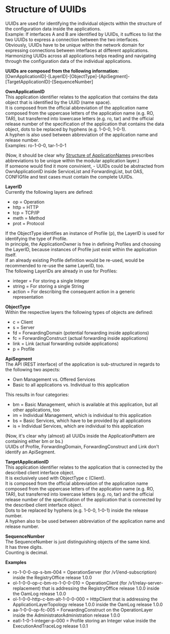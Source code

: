 # Structure of UUIDs  

UUIDs are used for identifying the individual objects within the structure of the configuration data inside the applications.  
Example: If interfaces A and B are identified by UUIDs, it suffices to list the two UUIDs to express a connection between the two interfaces.  
Obviously, UUIDs have to be unique within the network domain for expressing connections between interfaces at different applications.  
Harmonizing UUIDs across all applications helps reading and navigating through the configuration data of the individual applications.  


**UUIDs are composed from the following information:**  
[OwnApplicationID]-[LayerID]-[ObjectType]-[ApiSegment]-[TargetApplicationID]-[SequenceNumber]  


**OwnApplicationID**  
This application identifier relates to the application that contains the data object that is identified by the UUID (name space).  
It is composed from the official abbreviation of the application name composed from the uppercase letters of the application name (e.g. RO, TAR), but transferred into lowercase letters (e.g. ro, tar) and the official release number of the specification of the application that contains the data object, dots to be replaced by hyphens (e.g. 1-0-0, 1-0-1).  
A hyphen is also used between abbreviation of the application name and release number.  
Examples: ro-1-0-0, tar-1-0-1

(Now, it should be clear why [Structure of ApplicationNames](../StructureOfApplicationNames/StructureOfApplicationNames.md) prescribes abbreviations to be unique within the modular application layer.)  
If someone would find it more convinient, - UUIDs could be abstracted from OwnApplicationID inside ServiceList and ForwardingList, but OAS, CONFIGfile and test cases must contain the complete UUIDs.  

**LayerID**  
Currently the following layers are defined:  
- op = Operation  
- http = HTTP  
- tcp = TCP/IP  
- meth = Method  
- prot = Protocol  

If the ObjectType identifies an instance of Profile (p), the LayerID is used for identifying the type of Profile.  
In principle, the ApplicationOwner is free in defining Profiles and choosing the LayerID, because instances of Profile just exist within the application itself.  
If an already existing Profile definition would be re-used, would be recommended to re-use the same LayerID, too.  
The following LayerIDs are already in use for Profiles:  
- integer = For storing a single Integer  
- string = For storing a single String  
- action = For describing the consequent action in a generic representation  

**ObjectType**  
Within the respective layers the following types of objects are defined:  
- c = Client  
- s = Server  
- fd = ForwardingDomain (potential forwarding inside applications)  
- fc = ForwardingConstruct (actual forwarding inside applications)  
- link = Link (actual forwarding outside applications)  
- p = Profile  

**ApiSegment**  
The API (REST interface) of the application is sub-structured in regards to the following two aspects:  
- Own Management vs. Offered Services  
- Basic to all applications vs. Individual to this application  

This results in four categories:  
- bm = Basic Management, which is available at this application, but all other applications, too  
- im = Individual Management, which is individual to this application  
- bs = Basic Services, which have to be provided by all applications  
- is = Individual Services, which are individual to this application  

(Now, it's clear why (almost) all UUIDs inside the ApplicationPattern are containing either bm or bs.)  
UUIDs of Profile, ForwardingDomain, ForwardingConstruct and Link don't identify an ApiSegment.  

**TargetApplicationID**  
This application identifier relates to the application that is connected by the described client interface object.  
It is exclusively used with ObjectType c (Client).  
It is composed from the official abbreviation of the application name composed from the uppercase letters of the application name (e.g. RO, TAR), but transferred into lowercase letters (e.g. ro, tar) and the official release number of the specification of the application that is connected by the described client interface object.  
Dots to be replaced by hyphens (e.g. 1-0-0, 1-0-1) inside the release number.  
A hyphen also to be used between abbreviation of the application name and release number.  

**SequenceNumber**  
The SequenceNumber is just distinguishing objects of the same kind.  
It has three digits.  
Counting is decimal.  

**Examples**  
- ro-1-0-0-op-s-bm-004 = OperationServer (for /v1/end-subscription) inside the RegistryOffice release 1.0.0  
- ol-1-0-0-op-c-bm-ro-1-0-0-010 = OperationClient (for /v1/relay-server-replacement) that is addressing the RegistryOffice release 1.0.0 inside the OamLog release 1.0.0  
- ol-1-0-0-http-c-bm-alt-1-0-0-000 = HttpClient that is addressing the ApplicationLayerTopology release 1.0.0 inside the OamLog release 1.0.0  
- aa-1-0-0-op-fc-005 = ForwardingConstruct on the OperationLayer inside the AdministratorAdministration release 1.0.0  
- eatl-1-0-1-integer-p-000 = Profile storing an Integer value inside the ExecutionAndTraceLog release 1.0.1  
